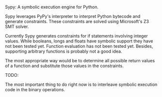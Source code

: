 Sypy: A symbolic execution engine for Python.

Sypy leverages PyPy's interpreter to interpret Python bytecode and generate constraints. These constraints are solved using
Microsoft's Z3 SMT solver.

Currently Sypy generates constraints for if statements involving integer values. While booleans, longs and floats have symbolic support they
have not been tested yet. Function evaluation has not been tested yet. Besides, supporting arbitrary functions is probably not a good idea.

The most appropriate way would be to determine all possible return values of a function and substitute those values in the constraints.


TODO:

The most important thing to do right now is to interleave symbolic execution code in the binary operations.